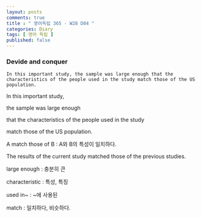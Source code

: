 ```yaml
---
layout: posts
comments: true
title : " 영어독립 365 - W28 D04 "
categories: Diary
tags: [ 영어 독립 ]
published: false
---
```


### Devide and conquer

```text
In this important study, the sample was large enough that the characteristics of the people used in the study match those of the US population.
```

In this important study,

the sample was large enough

that the characteristics of the people used in the study

match those of the US population.

A match those of B
 : A와 B의 특성이 일치하다.

The results of the current study matched those of the previous studies.

large enough
 : 충분히 큰

characteristic
 : 특성, 특징

used in~
 : ~에 사용된

match
 : 일치하다, 비슷하다.
